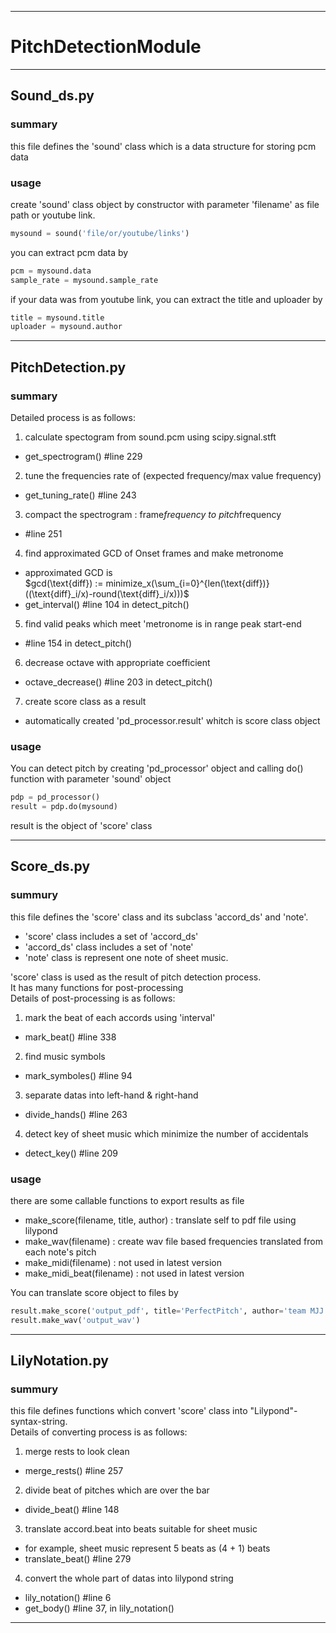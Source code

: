 
--- 

# PitchDetectionModule  

---  

## Sound_ds.py  
### summary
this file defines the 'sound' class which is a data structure for storing pcm data  
### usage
create 'sound' class object by constructor with parameter 'filename' as file path or youtube link.  
```python
mysound = sound('file/or/youtube/links')
```
  
you can extract pcm data by
```python
pcm = mysound.data
sample_rate = mysound.sample_rate
```
  
if your data was from youtube link, you can extract the title and uploader by
```python
title = mysound.title
uploader = mysound.author
```
  
---  
  
## PitchDetection.py  
### summary
Detailed process is as follows:  
1. calculate spectogram from sound.pcm using scipy.signal.stft  
 - get_spectrogram() #line 229  
2. tune the frequencies rate of (expected frequency/max value frequency)  
 - get_tuning_rate() #line 243  
3. compact the spectrogram : frame*frequency to pitch*frequency  
 - #line 251  
4. find approximated GCD of Onset frames and make metronome  
 - approximated GCD is  
   $gcd(\text{diff}) := minimize_x(\sum_{i=0}^{len(\text{diff})}((\text{diff}_i/x)-round(\text{diff}_i/x)))$  
 - get_interval() #line 104 in detect_pitch()  
5. find valid peaks which meet 'metronome is in range peak start-end  
 - #line 154 in detect_pitch()  
6. decrease octave with appropriate coefficient  
 - octave_decrease() #line 203 in detect_pitch()  
7. create score class as a result  
 - automatically created 'pd_processor.result' whitch is score class object  
  
### usage  
You can detect pitch by creating 'pd_processor' object and calling do() function with parameter 'sound' object
```python
pdp = pd_processor()
result = pdp.do(mysound)
```
result is the object of 'score' class

---  


## Score_ds.py
### summury  
this file defines the 'score' class and its subclass 'accord_ds' and 'note'.  
*  'score' class includes a set of 'accord_ds'  
*  'accord_ds' class includes a set of 'note'  
*  'note' class is represent one note of sheet music.  

'score' class is used as the result of pitch detection process.  
It has many functions for post-processing  
Details of post-processing is as follows:  
1. mark the beat of each accords using 'interval'  
 - mark_beat() #line 338  
2. find music symbols  
 - mark_symboles() #line 94  
3. separate datas into left-hand & right-hand  
 - divide_hands() #line 263
4. detect key of sheet music which minimize the number of accidentals  
 - detect_key() #line 209  

### usage  
there are some callable functions to export results as file  
  - make_score(filename, title, author) : translate self to pdf file using lilypond  
  - make_wav(filename) : create wav file based frequencies translated from each note's pitch  
  - make_midi(filename) : not used in latest version  
  - make_midi_beat(filename) : not used in latest version  

You can translate score object to files by  
```python
result.make_score('output_pdf', title='PerfectPitch', author='team MJJ')
result.make_wav('output_wav')
```  

---  

## LilyNotation.py  
### summury
this file defines functions which convert 'score' class into "Lilypond"-syntax-string.  
Details of converting process is as follows:  
1. merge rests to look clean  
 - merge_rests() #line 257  
2. divide beat of pitches which are over the bar  
 - divide_beat() #line 148  
3. translate accord.beat into beats suitable for sheet music  
 - for example, sheet music represent 5 beats as (4 + 1) beats  
 - translate_beat() #line 279
4. convert the whole part of datas into lilypond string  
 - lily_notation() #line 6  
 - get_body() #line 37, in lily_notation()

---  
